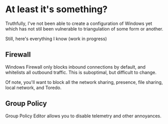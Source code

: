 # At least it's something?

Truthfully, I've not been able to create a configuration of Windows yet which has not stil been vulnerable to triangulation of some form or another.

Still, here's everything I know (work in progress)

## Firewall

Windows Firewall only blocks inbound connections by default, and whitelists all outbound traffic. This is suboptimal, but difficult to change.

Of note, you'll want to block all the network sharing, presence, file sharing, local network, and Toredo.

## Group Policy

Group Policy Editor allows you to disable telemetry and other annoyances.
